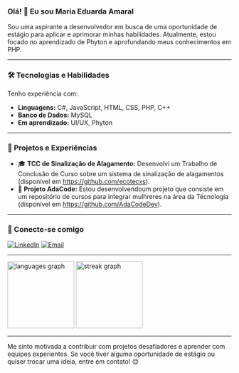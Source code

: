 ### Olá! 👋 Eu sou Maria Eduarda Amaral
Sou uma aspirante a desenvolvedor em busca de uma oportunidade de estágio para aplicar e aprimorar minhas habilidades. Atualmente, estou focado no aprendizado de Phyton e aprofundando meus conhecimentos em PHP.

---

### 🛠️ Tecnologias e Habilidades

Tenho experiência com:

-   **Linguagens:** C#, JavaScript, HTML, CSS, PHP, C++
-   **Banco de Dados:** MySQL
-   **Em aprendizado:** UI/UX, Phyton

---

### 🌱 Projetos e Experiências

-   🎓 **TCC de Sinalização de Alagamento:** Desenvolvi um Trabalho de Conclusão de Curso sobre um sistema de sinalização de alagamentos (disponível em https://github.com/ecotecxs).
-   💜 **Projeto AdaCode:** Estou desenvolvendoum projeto que consiste em um repositório de cursos para integrar mulhreres na área da Técnologia (disponível em https://github.com/AdaCodeDev).

---

### 🔗 Conecte-se comigo

[![LinkedIn](https://img.shields.io/badge/LinkedIn-%230077B5.svg?style=for-the-badge&logo=linkedin&logoColor=white)](https://www.linkedin.com/in/maria-eduarda-amaral-72aa1b347)
[![Email](https://img.shields.io/badge/Email-D14836?style=for-the-badge&logo=gmail&logoColor=white)](mailto:maduamaral2006@gmail.com)

---

<div align="left">
  <img src="https://github-readme-stats.vercel.app/api/top-langs?username=maduamaral06&locale=en&hide_title=false&layout=compact&card_width=320&langs_count=5&theme=dracula&hide_border=false&order=2" height="150" alt="languages graph"  />
  <img src="https://streak-stats.demolab.com?user=maduamaral06&locale=en&mode=daily&theme=dracula&hide_border=false&border_radius=5&order=3" height="150" alt="streak graph"  />
</div>

---

Me sinto motivada a contribuir com projetos desafiadores e aprender com equipes experientes. Se você tiver alguma oportunidade de estágio ou quiser trocar uma ideia, entre em contato! 😊

